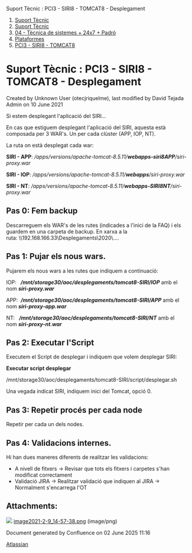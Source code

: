 Suport Tècnic : PCI3 - SIRI8 - TOMCAT8 - Desplegament  

1.  [Suport Tècnic](index.md)
2.  [Suport Tècnic](13893782.md)
3.  [04 - Tècnica de sistemes + 24x7 + Padró](26313202.md)
4.  [Plataformes](Plataformes_41520520.md)
5.  [PCI3 - SIRI8 - TOMCAT8](PCI3---SIRI8---TOMCAT8_41521189.md)

Suport Tècnic : PCI3 - SIRI8 - TOMCAT8 - Desplegament
=====================================================

Created by Unknown User (otecjriquelme), last modified by David Tejada Admin on 10 June 2021

Si estem desplegant l'aplicació del SIRI...

En cas que estiguem desplegant l'aplicació del SIRI, aquesta està composada per 3 WAR's. Un per cada clúster (APP, IOP, NT).

La ruta on està desplegat cada war:

**SIRI - APP**: _/apps/versions/apache-tomcat-8.5.11/**webapps-siri8APP**/siri-proxy.war_

**SIRI - IOP**: _/apps/versions/apache-tomcat-8.5.11/**webapps**/siri-proxy.war_

**SIRI - NT**: _/apps/versions/apache-tomcat-8.5.11/**webapps-SIRI8NT**/siri-proxy.war_

Pas 0: Fem backup
-----------------

Descarreguem els WAR's de les rutes (indicades a l'inici de la FAQ) i els guardem en una carpeta de backup. En xarxa a la ruta: \\\\192.168.166.33\\Desplegaments\\2020\\....

Pas 1: Pujar els nous wars.
---------------------------

Pujarem els nous wars a les rutes que indiquem a continuació:

IOP:   **_/mnt/storage30/aoc/desplegaments/tomcat8-SIRI/IOP_** amb el nom **_siri-proxy.war_**

APP:  _**/mnt/storage30/aoc/desplegaments/tomcat8-SIRI/APP**_ amb el nom _**siri-proxy-app.war**_

NT:   _**/mnt/storage30/aoc/desplegaments/tomcat8-SIRI/NT**_ amb el nom _**siri-proxy-nt.war**_

Pas 2: Executar l'Script
------------------------

Executem el Script de desplegar i indiquem que volem desplegar SIRI:

**Executar script desplegar**

/mnt/storage30/aoc/desplegaments/tomcat8-SIRI/script/desplegar.sh

Una vegada indicat SIRI, indiquem inici del Tomcat, opció 0.

Pas 3: Repetir procés per cada node
-----------------------------------

Repetir per cada un dels nodes.

Pas 4: Validacions internes.
----------------------------

Hi han dues maneres diferents de realitzar les validacions:

*   A nivell de fitxers → Revisar que tots els fitxers i carpetes s'han modificat correctament
*   Validació JIRA → Realitzar validació que indiquen al JIRA →  Normalment s'encarrega l'OT

  

  

Attachments:
------------

![](images/icons/bullet_blue.gif) [image2021-2-9\_14-57-38.png](attachments/41521191/41521198.png) (image/png)  

Document generated by Confluence on 02 June 2025 11:16

[Atlassian](http://www.atlassian.com/)